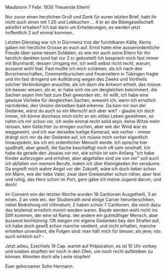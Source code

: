  Maulbronn 7 Febr. 1830
Theuerste Eltern!

Nur zuvor einen herzlichen Gruß und Dank für euren letzten Brief, habt ihr nicht auch einen mit 1.20 und Lebkuchen … 4 kr an die Bibelgesellschaft adreßirt erhalten? Ich bat darin um Erheiterungen, es werden jetzt hoffentlich 2 auf einmal kommen.

Letzten Dienstag war ich in Dürrmenz troz der furchtbaren Kälte, Kerns gaben mir herzliche Grüsse an euch auf. Ernst hatte eine ausserordentliche Freude über seine neuen Soldaten, so wie mir auch seine Eltern für ihn herzlich dankten (und hat nur 2 cr gekostet!) Ich besprach mich fast immer mit Blumhardt, dessen Umgang mir, ich weiß selbst nicht recht, warum, äusserst wohl that. Fast mußte ich mich schämen, als ich nach den Burschenschaften, Commentburschen und Feuerreitern in Tübingen fragte und ihn fast dringend um Aufklärung wegen des Zweks und Vortheils solcher Verbindungen ersuchte, als ich dann die Antwort erhielt, das müsse ich besser wissen, als er, er habe sich nie um dergleichen bekümmert, die Sachen seyen ihm fast zum Ekel geworden etc. ihr wißt, ich habe eine gewisse Vorliebe für dergleichen Sachen, wiewohl ich, wenn ich ernstlich nachdenke, den Unsinn derselben bald erkenne. Da kam mir nun der Gedanke, wärst du auch so ein Mensch! ach aber wie? - glaube ich doch immer, ich könne durchaus mich nicht an ein stilles Leben gewöhnen, so nahm ich mir schon vor, ich wolle einmal recht solid seyn, keine Witze mehr reissen, kein Gelächter zu erregen suchen, aber wie der Wind war es weggeweht, und ich war derselbe lustige Kamerad, wie vorher - immer drängt sich mir da der Gedanke auf, ich müsse mich vorher eigentlich hinausjodeln, bis ich ein ordentlicher Mensch werde. Ich spreche hier spaßhaft, aber gewiß, die Sache beschäftigt mich oft sehr ensthaft. Ich habe da gerade den Jesaias vor mir, wie schön ist sein Anfang "ich habe Kinder auferzogen und erhöhet, aber abgefallen sind sie von mir" soll auch ich abfallen von meinem Berufe, indem ich über Kleinigkeiten ihn versäume. Da ergreift mich wahre Angst vor der Zukunft, wäre ich doch lieber schon ein Mann, wie der liebe Vater, zwar dem Greisenalter schon näher, aber fest und ruhig, das Herz schon im Port, gern gäbe ich meine Jugend darum, und doch!

Im Convent von der letzten Woche wurden 18 Caritionen Ausgetheilt, 3 an einen, 2 an viele etc. der Studienrath wird einige Carcer herunterschiken, nebst Bedrohung mit Ultimatum, 2 haben schon 7 Caritionen, die noch dazu das letztemal ernstlich monirt worden waren. Beyde werden wohl nicht ins Stift kommen, der eine ist Ramp. der andere ein gutmüthiger Mensch, aber äusserst leichtsinnig. Oft steigen mir eigene Gedanken bey den Strafen auf, ich habe doch gewiß schon manche verdient, und nicht erhalten, manche erhielten unverdient, die Folgen sind: man hält mich für besser, als jene; ists auch wirklich so? -

Jetzt adieu, Ezechiels 19 Cap. wartet auf Präparation, es ist 10 Uhr vorbey und soeben stopften wir noch in den Ofen, um noch recht aufbleiben zu können. Könnten doch alle Leute stopfen!

 Euer gehorsamer Sohn Hermann.
